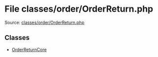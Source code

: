 File classes/order/OrderReturn.php
=========

Source: [classes/order/OrderReturn.php](https://github.com/PrestaShop/PrestaShop/blob/1.6.1.1/classes/order/OrderReturn.php)


Classes
-------

* [OrderReturnCore](class.OrderReturnCore.md)

